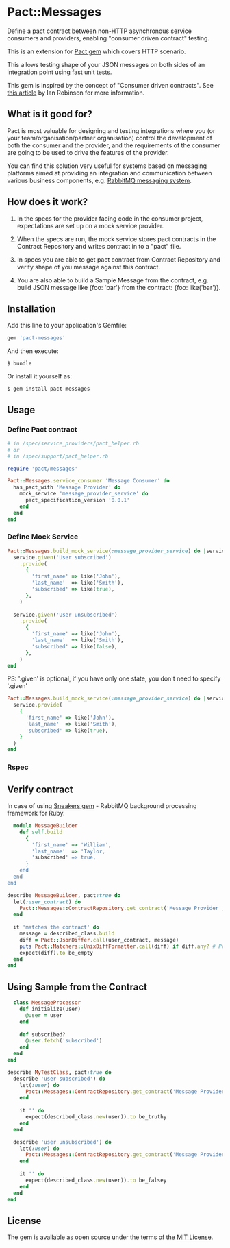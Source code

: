 # Pact::Messages

Define a pact contract between non-HTTP asynchronous service consumers and providers, enabling "consumer driven contract" testing.
                                                           
This is an extension for [Pact gem](https://github.com/realestate-com-au/pact "Pact") which covers HTTP scenario.
                                                               
This allows testing shape of your JSON messages on both sides of an integration point using fast unit tests.

This gem is inspired by the concept of "Consumer driven contracts". See [this article](http://martinfowler.com/articles/consumerDrivenContracts.html) by Ian Robinson for more information. 

 
## What is it good for?

Pact is most valuable for designing and testing integrations where you (or your team/organisation/partner organisation) control the development of both the consumer and the provider, and the requirements of the consumer are going to be used to drive the features of the provider.

You can find this solution very useful for systems based on messaging platforms aimed at providing an integration and communication between various business components, e.g. [RabbitMQ messaging system](https://www.rabbitmq.com "RabbitMQ").


## How does it work?

1. In the specs for the provider facing code in the consumer project, expectations are set up on a mock service provider.
   
2. When the specs are run, the mock service stores pact contracts in the Contract Repository and writes contract in to a "pact" file. 

3. In specs you are able to get pact contract from Contract Repository and verify shape of you message against this contract.

4. You are also able to build a Sample Message from the contract, e.g. build JSON message like {foo: 'bar'} from the contract: {foo: like('bar')}.


## Installation

Add this line to your application's Gemfile:

```ruby
gem 'pact-messages'
```

And then execute:

    $ bundle

Or install it yourself as:

    $ gem install pact-messages

## Usage


### Define Pact contract

```ruby
# in /spec/service_providers/pact_helper.rb
# or 
# in /spec/support/pact_helper.rb

require 'pact/messages'

Pact::Messages.service_consumer 'Message Consumer' do
  has_pact_with 'Message Provider' do
    mock_service 'message_provider_service' do
      pact_specification_version '0.0.1'
    end
  end
end
```


### Define Mock Service

```ruby
Pact::Messages.build_mock_service(:message_provider_service) do |service|
  service.given('User subscribed')
    .provide(
      {
        'first_name' => like('John'),
        'last_name'  => like('Smith'),
        'subscribed' => like(true),
      },
    )
    
  service.given('User unsubscribed')
    .provide(
      {
        'first_name' => like('John'),
        'last_name'  => like('Smith'),
        'subscribed' => like(false),
      },
    )
end
```

PS: '.given' is optional, if you have only one state, you don't need to specify '.given'

```ruby
Pact::Messages.build_mock_service(:message_provider_service) do |service|
  service.provide(
    {
      'first_name' => like('John'),
      'last_name'  => like('Smith'),
      'subscribed' => like(true),
    }
  )
end 
```

### Rspec

## Verify contract
In case of using [Sneakers gem](https://github.com/jondot/sneakers) - RabbitMQ background processing framework for Ruby.

```ruby
  module MessageBuilder
    def self.build
      {
        'first_name' => 'William',
        'last_name'  => 'Taylor,
        'subscribed' => true,
      }
    end
  end
end
```

```ruby
describe MessageBuilder, pact:true do
  let(:user_contract) do
    Pact::Messages::ContractRepository.get_contract('Message Provider', 'Message Consumer', 'User subscribed')
  end
    
  it 'matches the contract' do
    message = described_class.build
    diff = Pact::JsonDiffer.call(user_contract, message)
    puts Pact::Matchers::UnixDiffFormatter.call(diff) if diff.any? # Print a pretty diff if we fail
    expect(diff).to be_empty
  end
end
```



## Using Sample from the Contract

```ruby
  class MessageProcessor
    def initialize(user)
      @user = user
    end
    
    def subscribed?
      @user.fetch('subscribed')
    end
  end
end
```

```ruby
describe MyTestClass, pact:true do
  describe 'user subscribed') do
    let(:user) do
      Pact::Messages::ContractRepository.get_contract('Message Provider', 'Message Consumer', 'User subscribed')
    end
    
    it '' do
      expect(described_class.new(user)).to be_truthy
    end
  end

  describe 'user unsubscribed') do
    let(:user) do
      Pact::Messages::ContractRepository.get_contract('Message Provider', 'Message Consumer', 'User unsubscribed')
    end
    
    it '' do
      expect(described_class.new(user)).to be_falsey
    end
  end
end
```

## License

The gem is available as open source under the terms of the [MIT License](http://opensource.org/licenses/MIT).



